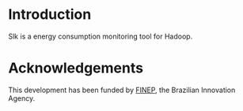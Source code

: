Introduction
============

Slk is a energy consumption monitoring tool for Hadoop.

Acknowledgements
================

This development has been funded by <a href=“http://www.finep.br”>FINEP</a>, the Brazilian Innovation Agency.

